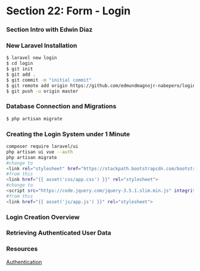 # Section 22: Form - Login

### Section Intro with Edwin Diaz

### New Laravel Installation
```bash
$ laravel new login
$ cd login
$ git init
$ git add .
$ git commit -m "initial commit"
$ git remote add origin https://github.com/edmundmagnojr-nabepero/login.git
$ git push -u origin master
```
### Database Connection and Migrations
```bash
$ php artisan migrate
```

### Creating the Login System under 1 Minute
```bash
composer require laravel/ui
php artisan ui vue --auth
php artisan migrate
#change to
<link rel="stylesheet" href="https://stackpath.bootstrapcdn.com/bootstrap/4.5.0/css/bootstrap.min.css" integrity="sha384-9aIt2nRpC12Uk9gS9baDl411NQApFmC26EwAOH8WgZl5MYYxFfc+NcPb1dKGj7Sk" crossorigin="anonymous">
#from this
<link href="{{ asset('css/app.css') }}" rel="stylesheet">
#change to
<script src="https://code.jquery.com/jquery-3.5.1.slim.min.js" integrity="sha384-DfXdz2htPH0lsSSs5nCTpuj/zy4C+OGpamoFVy38MVBnE+IbbVYUew+OrCXaRkfj" crossorigin="anonymous"></script>
#from this
<link href="{{ asset('js/app.js') }}" rel="stylesheet">
```

### Login Creation Overview

### Retrieving Authenticated User Data

### Resources
[Authentication](https://laravel.com/docs/5.2/authentication)
